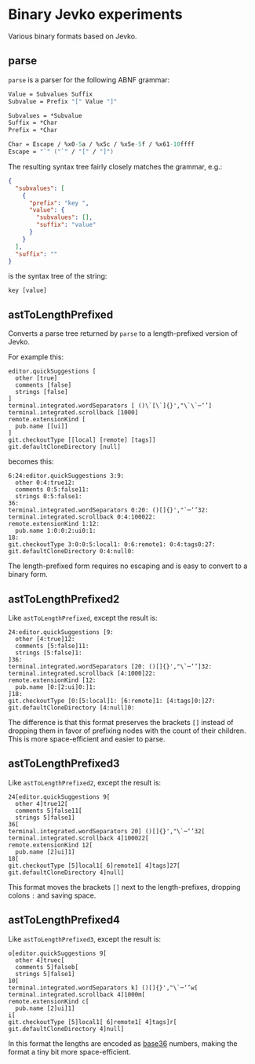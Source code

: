 # Binary Jevko experiments

Various binary formats based on Jevko.

## parse

`parse` is a parser for the following ABNF grammar:

```fs
Value = Subvalues Suffix
Subvalue = Prefix "[" Value "]"

Subvalues = *Subvalue
Suffix = *Char
Prefix = *Char

Char = Escape / %x0-5a / %x5c / %x5e-5f / %x61-10ffff
Escape = "`" ("`" / "[" / "]")
```

The resulting syntax tree fairly closely matches the grammar, e.g.:

```json
{
  "subvalues": [
    {
      "prefix": "key ",
      "value": {
        "subvalues": [],
        "suffix": "value"
      }
    }
  ],
  "suffix": ""
}
```

is the syntax tree of the string:

```
key [value]
```

## astToLengthPrefixed

Converts a parse tree returned by `parse` to a length-prefixed version of Jevko.

For example this:

```
editor.quickSuggestions [
  other [true]
  comments [false]
  strings [false]
]
terminal.integrated.wordSeparators [ ()\`[\`]{}',"\`\`─‘’]
terminal.integrated.scrollback [1000]
remote.extensionKind [
  pub.name [[ui]]
]
git.checkoutType [[local] [remote] [tags]]
git.defaultCloneDirectory [null]
```

becomes this:

```
6:24:editor.quickSuggestions 3:9:
  other 0:4:true12:
  comments 0:5:false11:
  strings 0:5:false1:
36:
terminal.integrated.wordSeparators 0:20: ()[]{}',"`─‘’32:
terminal.integrated.scrollback 0:4:100022:
remote.extensionKind 1:12:
  pub.name 1:0:0:2:ui0:1:
18:
git.checkoutType 3:0:0:5:local1: 0:6:remote1: 0:4:tags0:27:
git.defaultCloneDirectory 0:4:null0:
```

The length-prefixed form requires no escaping and is easy to convert to a binary form.

## astToLengthPrefixed2

Like `astToLengthPrefixed`, except the result is:

```
24:editor.quickSuggestions [9:
  other [4:true]12:
  comments [5:false]11:
  strings [5:false]1:
]36:
terminal.integrated.wordSeparators [20: ()[]{}',"\`─‘’]32:
terminal.integrated.scrollback [4:1000]22:
remote.extensionKind [12:
  pub.name [0:[2:ui]0:]1:
]18:
git.checkoutType [0:[5:local]1: [6:remote]1: [4:tags]0:]27:
git.defaultCloneDirectory [4:null]0:
```

The difference is that this format preserves the brackets `[]` instead of dropping them in favor of prefixing nodes with the count of their children. This is more space-efficient and easier to parse.

## astToLengthPrefixed3

Like `astToLengthPrefixed2`, except the result is:

```
24[editor.quickSuggestions 9[
  other 4]true12[
  comments 5]false11[
  strings 5]false1]
36[
terminal.integrated.wordSeparators 20] ()[]{}',"\`─‘’32[
terminal.integrated.scrollback 4]100022[
remote.extensionKind 12[
  pub.name [2]ui]1]
18[
git.checkoutType [5]local1[ 6]remote1[ 4]tags]27[
git.defaultCloneDirectory 4]null]
```

This format moves the brackets `[]` next to the length-prefixes, dropping colons `:` and saving space.

## astToLengthPrefixed4

Like `astToLengthPrefixed3`, except the result is:

```
o[editor.quickSuggestions 9[
  other 4]truec[
  comments 5]falseb[
  strings 5]false1]
10[
terminal.integrated.wordSeparators k] ()[]{}',"\`─‘’w[
terminal.integrated.scrollback 4]1000m[
remote.extensionKind c[
  pub.name [2]ui]1]
i[
git.checkoutType [5]local1[ 6]remote1[ 4]tags]r[
git.defaultCloneDirectory 4]null]
```

In this format the lengths are encoded as [base36](https://en.wikipedia.org/wiki/Base36) numbers, making the format a tiny bit more space-efficient.
